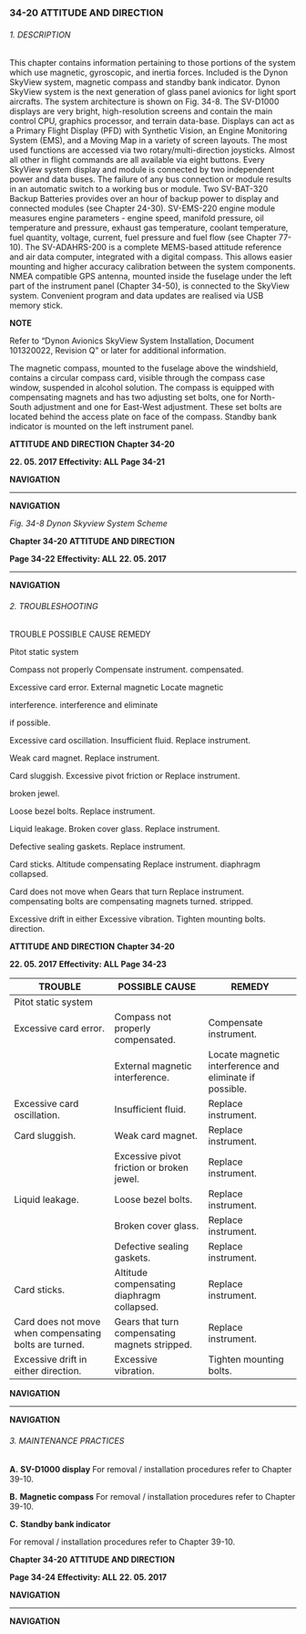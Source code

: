 ### 34-20 ATTITUDE AND DIRECTION

###### 1. DESCRIPTION
This chapter contains information pertaining to those portions of the system which
use magnetic, gyroscopic, and inertia forces. Included is the Dynon SkyView system,
magnetic compass and standby bank indicator.
Dynon SkyView system is the next generation of glass panel avionics for light sport
aircrafts. The system architecture is shown on Fig. 34-8.
The SV-D1000 displays are very bright, high-resolution screens and contain the main
control CPU, graphics processor, and terrain data-base. Displays can act as a
Primary Flight Display (PFD) with Synthetic Vision, an Engine Monitoring System
(EMS), and a Moving Map in a variety of screen layouts.
The most used functions are accessed via two rotary/multi-direction joysticks. Almost
all other in flight commands are all available via eight buttons.
Every SkyView system display and module is connected by two independent power
and data buses. The failure of any bus connection or module results in an automatic
switch to a working bus or module.
Two SV-BAT-320 Backup Batteries provides over an hour of backup power to display
and connected modules (see Chapter 24-30).
SV-EMS-220 engine module measures engine parameters - engine speed, manifold
pressure, oil temperature and pressure, exhaust gas temperature, coolant
temperature, fuel quantity, voltage, current, fuel pressure and fuel flow
(see Chapter 77-10).
The SV-ADAHRS-200 is a complete MEMS-based attitude reference and air data
computer, integrated with a digital compass. This allows easier mounting and higher
accuracy calibration between the system components.
NMEA compatible GPS antenna, mounted inside the fuselage under the left part of
the instrument panel (Chapter 34-50), is connected to the SkyView system.
Convenient program and data updates are realised via USB memory stick.

**NOTE**

Refer to “Dynon Avionics SkyView System Installation, Document 101320022, Revision Q” or later for additional information.

The magnetic compass, mounted to the fuselage above the windshield, contains a
circular compass card, visible through the compass case window, suspended in
alcohol solution. The compass is equipped with compensating magnets and has two
adjusting set bolts, one for North-South adjustment and one for East-West
adjustment. These set bolts are located behind the access plate on face of the
compass.
Standby bank indicator is mounted on the left instrument panel.

**ATTITUDE AND DIRECTION** **Chapter 34-20**

**22. 05. 2017** **Effectivity: ALL** **Page 34-21**


**NAVIGATION**


-----

**NAVIGATION**

_Fig. 34-8 Dynon Skyview System Scheme_

**Chapter 34-20** **ATTITUDE AND DIRECTION**

**Page 34-22** **Effectivity: ALL** **22. 05. 2017**


-----

**NAVIGATION**

###### 2. TROUBLESHOOTING

TROUBLE POSSIBLE CAUSE REMEDY

Pitot static system

Compass not properly Compensate instrument.
compensated.

Excessive card error. External magnetic Locate magnetic

interference. interference and eliminate

if possible.

Excessive card oscillation. Insufficient fluid. Replace instrument.

Weak card magnet. Replace instrument.

Card sluggish. Excessive pivot friction or Replace instrument.

broken jewel.

Loose bezel bolts. Replace instrument.

Liquid leakage. Broken cover glass. Replace instrument.

Defective sealing gaskets. Replace instrument.

Card sticks. Altitude compensating Replace instrument.
diaphragm collapsed.

Card does not move when Gears that turn Replace instrument.
compensating bolts are compensating magnets
turned. stripped.

Excessive drift in either Excessive vibration. Tighten mounting bolts.
direction.

**ATTITUDE AND DIRECTION** **Chapter 34-20**

**22. 05. 2017** **Effectivity: ALL** **Page 34-23**

|TROUBLE|POSSIBLE CAUSE|REMEDY|
|---|---|---|
|Pitot static system|||
|Excessive card error.|Compass not properly compensated.|Compensate instrument.|
||External magnetic interference.|Locate magnetic interference and eliminate if possible.|
|Excessive card oscillation.|Insufficient fluid.|Replace instrument.|
|Card sluggish.|Weak card magnet.|Replace instrument.|
||Excessive pivot friction or broken jewel.|Replace instrument.|
|Liquid leakage.|Loose bezel bolts.|Replace instrument.|
||Broken cover glass.|Replace instrument.|
||Defective sealing gaskets.|Replace instrument.|
|Card sticks.|Altitude compensating diaphragm collapsed.|Replace instrument.|
|Card does not move when compensating bolts are turned.|Gears that turn compensating magnets stripped.|Replace instrument.|
|Excessive drift in either direction.|Excessive vibration.|Tighten mounting bolts.|


**NAVIGATION**


-----

**NAVIGATION**

###### 3. MAINTENANCE PRACTICES

**A.** **SV-D1000 display**
For removal / installation procedures refer to Chapter 39-10.

**B.** **Magnetic compass**
For removal / installation procedures refer to Chapter 39-10.

**C.** **Standby bank indicator**

For removal / installation procedures refer to Chapter 39-10.

**Chapter 34-20** **ATTITUDE AND DIRECTION**

**Page 34-24** **Effectivity: ALL** **22. 05. 2017**


**NAVIGATION**


-----

**NAVIGATION**

